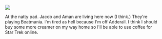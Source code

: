 ![](2013-07-31/262fa18c36ed98b58b4d0fccc26bab78.jpeg)

At the natty pad. Jacob and Aman are living here now (I think.) They're playing Beatmania. I'm tired as hell because I'm off Adderall. I think I should buy some more creamer on my way home so I'll be able to use coffee for Star Trek online.